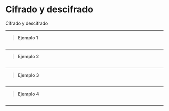 ﻿# Cifrado y descifrado

Cifrado y descifrado

---

> **Ejemplo 1**

```

```

---

> **Ejemplo 2**

```

```

---

> **Ejemplo 3**

```

```

---

> **Ejemplo 4**

```

```

---
